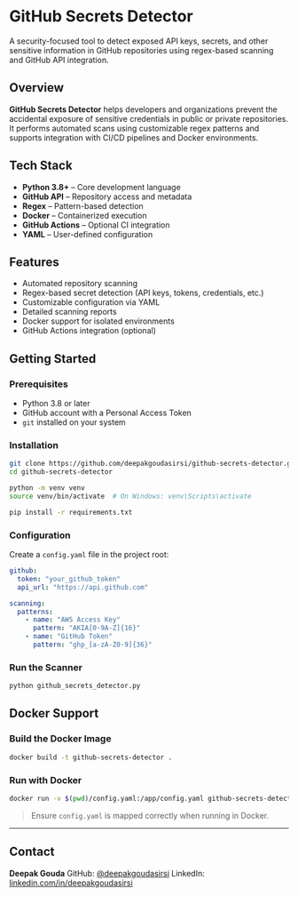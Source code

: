 # GitHub Secrets Detector

A security-focused tool to detect exposed API keys, secrets, and other sensitive information in GitHub repositories using regex-based scanning and GitHub API integration.

## Overview

**GitHub Secrets Detector** helps developers and organizations prevent the accidental exposure of sensitive credentials in public or private repositories. It performs automated scans using customizable regex patterns and supports integration with CI/CD pipelines and Docker environments.

## Tech Stack

* **Python 3.8+** – Core development language
* **GitHub API** – Repository access and metadata
* **Regex** – Pattern-based detection
* **Docker** – Containerized execution
* **GitHub Actions** – Optional CI integration
* **YAML** – User-defined configuration

## Features

* Automated repository scanning
* Regex-based secret detection (API keys, tokens, credentials, etc.)
* Customizable configuration via YAML
* Detailed scanning reports
* Docker support for isolated environments
* GitHub Actions integration (optional)

## Getting Started

### Prerequisites

* Python 3.8 or later
* GitHub account with a Personal Access Token
* `git` installed on your system

### Installation

```bash
git clone https://github.com/deepakgoudasirsi/github-secrets-detector.git
cd github-secrets-detector

python -m venv venv
source venv/bin/activate  # On Windows: venv\Scripts\activate

pip install -r requirements.txt
```

### Configuration

Create a `config.yaml` file in the project root:

```yaml
github:
  token: "your_github_token"
  api_url: "https://api.github.com"

scanning:
  patterns:
    - name: "AWS Access Key"
      pattern: "AKIA[0-9A-Z]{16}"
    - name: "GitHub Token"
      pattern: "ghp_[a-zA-Z0-9]{36}"
```

### Run the Scanner

```bash
python github_secrets_detector.py
```

## Docker Support

### Build the Docker Image

```bash
docker build -t github-secrets-detector .
```

### Run with Docker

```bash
docker run -v $(pwd)/config.yaml:/app/config.yaml github-secrets-detector
```

> Ensure `config.yaml` is mapped correctly when running in Docker.

---

## Contact

**Deepak Gouda**
GitHub: [@deepakgoudasirsi](https://github.com/deepakgoudasirsi)
LinkedIn: [linkedin.com/in/deepakgoudasirsi](https://linkedin.com/in/deepakgoudasirsi)
